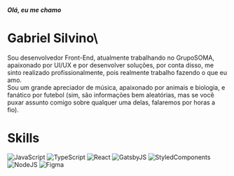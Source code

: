 ##### Olá, eu me chamo

# Gabriel Silvino\


Sou desenvolvedor Front-End, atualmente trabalhando no GrupoSOMA, apaixonado por UI/UX e por desenvolver soluções, por conta disso, me sinto realizado profissionalmente, pois realmente trabalho fazendo o que eu amo.\
Sou um grande apreciador de música, apaixonado por animais e biologia, e fanático por futebol (sim, são informações bem aleatórias, mas se você puxar assunto comigo sobre qualquer uma delas, falaremos por horas a fio).
# Skills


![JavaScript](https://img.shields.io/badge/JavaScript-323330?style=for-the-badge&logo=javascript&logoColor=F7DF1E) ![TypeScript](https://img.shields.io/badge/TypeScript-007ACC?style=for-the-badge&logo=typescript&logoColor=white) ![React](https://img.shields.io/badge/React-20232A?style=for-the-badge&logo=react&logoColor=61DAFB) ![GatsbyJS](https://img.shields.io/badge/Gatsby-663399?style=for-the-badge&logo=gatsby&logoColor=white) ![StyledComponents](https://img.shields.io/badge/styled--components-DB7093?style=for-the-badge&logo=styled-components&logoColor=white) ![NodeJS](https://img.shields.io/badge/Node.js-339933?style=for-the-badge&logo=nodedotjs&logoColor=white) ![Figma](https://img.shields.io/badge/Figma-F24E1E?style=for-the-badge&logo=figma&logoColor=white) 



